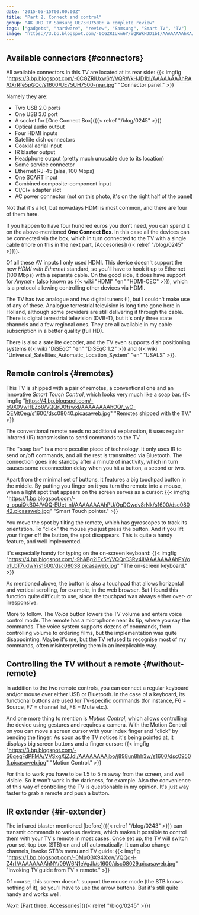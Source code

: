 ```yaml
---
date: "2015-05-15T00:00:00Z"
title: "Part 2. Connect and control"
group: "4K UHD TV Samsung UE75HU7500: a complete review"
tags: ["gadgets", "hardware", "review", "Samsung", "Smart TV", "TV"]
image: "https://3.bp.blogspot.com/-0CGZRIUxw6Y/VQRWkHJD1bI/AAAAAAAAhRA/0XrRfe5pGQc/s1600/UE75UH7500-rear.jpg"
---
```


## Available connectors {#connectors}

All available connectors in this TV are located at its rear side:
{{< imgfig "https://3.bp.blogspot.com/-0CGZRIUxw6Y/VQRWkHJD1bI/AAAAAAAAhRA/0XrRfe5pGQc/s1600/UE75UH7500-rear.jpg" "Connector panel." >}}

Namely they are:

<!--more-->

* Two USB 2.0 ports
* One USB 3.0 port
* A socket for [One Connect Box]({{< relref "/blog/0245" >}})
* Optical audio output
* Four HDMI inputs
* Satellite dish connectors
* Coaxial aerial input
* IR blaster output
* Headphone output (pretty much unusable due to its location)
* Some service connector
* Ethernet RJ-45 (alas, 100 Mbps)
* One SCART input
* Combined composite-component input
* CI/CI+ adapter slot
* AC power connector (not on this photo, it's on the right half of the panel)

Not that it's a lot, but nowadays HDMI is most common, and there are four of them here.

If you happen to have four hundred euros you don't need, you can spend it on the above-mentioned **One Connect Box**. In this case all the devices can be connected via the box, which in turn connected to the TV with a single cable (more on this in the next part, [Accesories]({{< relref "/blog/0245" >}})).

Of all these AV inputs I only used HDMI. This device doesn't support the new *HDMI with Ethernet* standard, so you'll have to hook it up to Ethernet (100 Mbps) with a separate cable. On the good side, it does have support for *Anynet+* (also known as {{< wiki "HDMI" "en" "HDMI-CEC" >}}), which is a protocol allowing controlling other devices via HDMI.

The TV has two analogue and two digital tuners (!), but I couldn't make use of any of these. Analogue terrestrial television is long time gone here in Holland, although some providers are still delivering it through the cable. There is digital terrestrial television (DVB-T), but it's only three state channels and a few regional ones. They are all available in my cable subscription in a better quality (full HD).

There is also a satellite decoder, and the TV even supports dish positioning systems {{< wiki "DiSEqC" "en" "DiSEqC 1.2" >}} and {{< wiki "Universal_Satellites_Automatic_Location_System" "en" "USALS" >}}.

## Remote controls {#remotes}

This TV is shipped with a pair of remotes, a conventional one and an innovative *Smart Touch Control*, which looks very much like a soap bar.
{{< imgfig "https://4.bp.blogspot.com/-bQX0VwHEZo8/VQQrD0tswxI/AAAAAAAAhOQ/_wC-QEMtOeg/s1600/dsc08040.picasaweb.jpg" "Remotes shipped with the TV." >}}

The conventional remote needs no additional explanation, it uses regular infrared (IR) transmission to send commands to the TV.

The "soap bar" is a more peculiar piece of technology. It only uses IR to send on/off commands, and all the rest is transmitted via Bluetooth. The connection goes into standby after a minute of inactivity, which in turn causes some reconnection delay when you hit a button, a second or two.

Apart from the minimal set of buttons, it features a big touchpad button in the middle. By putting you finger on it you turn the remote into a mouse, when a light spot that appears on the screen serves as a cursor:
{{< imgfig "https://1.bp.blogspot.com/-g_oguiQkB04/VQQrEUet_nI/AAAAAAAAhPU/OgDCwdv8rNk/s1600/dsc08042.picasaweb.jpg" "Smart Touch pointer." >}}

You move the spot by tilting the remote, which has gyroscopes to track its orientation. To "click" the mouse you just press the button. And if you lift your finger off the button, the spot disappears. This is quite a handy feature, and well implemented.

It's especially handy for typing on the on-screen keyboard:
{{< imgfig "https://4.bp.blogspot.com/-9hABg2lEx5Y/VQQrC3Ry4iI/AAAAAAAAhPY/op1LbT7udwY/s1600/dsc08038.picasaweb.jpg" "The on-screen keyboard." >}}

As mentioned above, the button is also a touchpad that allows horizontal and vertical scrolling, for example, in the web browser. But I found this function quite difficult to use, since the touchpad was always either over- or irresponsive.

More to follow. The *Voice* button lowers the TV volume and enters voice control mode. The remote has a microphone near its tip, where you say the commands. The voice system supports dozens of commands, from controlling volume to ordering films, but the implementation was quite disappointing. Maybe it's me, but the TV refused to recognise most of my commands, often misinterpreting them in an inexplicable way.

## Controlling the TV without a remote {#without-remote}

In addition to the two remote controls, you can connect a regular keyboard and/or mouse over either USB or Bluetooth. In the case of a keyboard, its functional buttons are used for TV-specific commands (for instance, F6 = Source, F7 = channel list, F8 = Mute etc.).

And one more thing to mention is *Motion Control*, which allows controlling the device using gestures and requires a camera. With the Motion Control on you can move a screen cursor with your index finger and "click" by bending the finger. As soon as the TV notices it's being pointed at, it displays big screen buttons and a finger cursor:
{{< imgfig "https://3.bp.blogspot.com/-S6qeqFdPFMA/VVSxgXjZJdI/AAAAAAAAjbo/j898un8hh3w/s1600/dsc09503.picasaweb.jpg" "Motion Control." >}}

For this to work you have to be 1.5 to 5 m away from the screen, and well visible. So it won't work in the darkness, for example. Also the convenience of this way of controlling the TV is questionable in my opinion. It's just way faster to grab a remote and push a button.

## IR extender {#ir-extender}

The infrared blaster mentioned [before]({{< relref "/blog/0243" >}}) can transmit commands to various devices, which makes it possible to control them with your TV's remote in most cases. Once set up, the TV will switch your set-top box (STB) on and off automatically. It can also change channels, invoke STB's menu and TV guide:
{{< imgfig "https://1.bp.blogspot.com/-0MuO3X94Xxw/VQQq-l-Z4rI/AAAAAAAAhNY/09W6N1eVgJk/s1600/dsc08029.picasaweb.jpg" "Invoking TV guide from TV's remote." >}}

Of course, this screen doesn't support the mouse mode (the STB knows nothing of it), so you'll have to use the arrow buttons. But it's still quite handy and works well.

*Next:* [Part three. Accessories]({{< relref "/blog/0245" >}})
